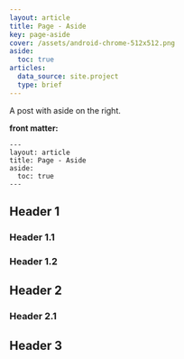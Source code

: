 ```yaml
---
layout: article
title: Page - Aside
key: page-aside
cover: /assets/android-chrome-512x512.png
aside:
  toc: true
articles:
  data_source: site.project
  type: brief
---
```


A post with aside on the right.

<!--more-->

**front matter:**

    ---
    layout: article
    title: Page - Aside
    aside:
      toc: true
    ---

## Header 1

### Header 1.1

### Header 1.2

## Header 2

### Header 2.1

## Header 3
